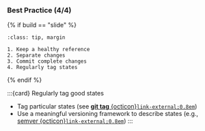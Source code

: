 ### Best Practice (4/4)

{% if build == "slide" %}
```{admonition} Best Practices
:class: tip, margin

1. Keep a healthy reference
2. Separate changes
3. Commit complete changes
4. Regularly tag states
```
{% endif %}

:::{card} Regularly tag good states
- Tag particular states (see [**git tag**&nbsp;{octicon}`link-external;0.8em`](https://git-scm.com/docs/git-tag))
- Use a meaningful versioning framework to describe states (e.g., [semver&nbsp;{octicon}`link-external;0.8em`](https://semver.org/))
:::


